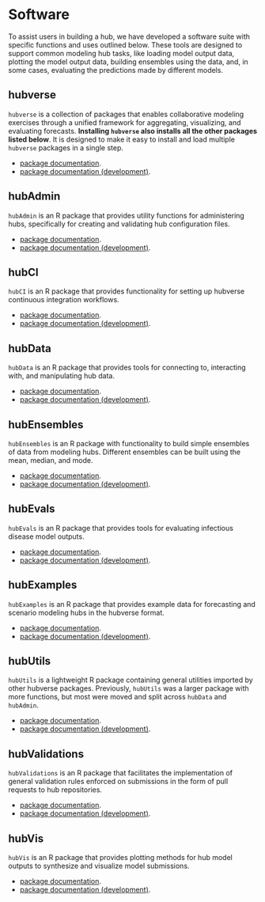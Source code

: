 # Software  

To assist users in building a hub, we have developed a software suite with specific functions and uses outlined below. These tools are designed to support common modeling hub tasks, like loading model output data, plotting the model output data, building ensembles using the data, and, in some cases, evaluating the predictions made by different models.  

## hubverse

`hubverse` is a collection of packages that enables collaborative modeling exercises through a unified framework for aggregating, visualizing, and evaluating forecasts. **Installing `hubverse` also installs all the other packages listed below**. It is designed to make it easy to install and load multiple `hubverse` packages in a single step. 

- [package documentation](https://hubverse-org.github.io/hubverse).  
- [package documentation (development)](https://hubverse-org.github.io/dev/hubverse).  

## hubAdmin

`hubAdmin` is an R package that provides utility functions for administering hubs, specifically for creating and validating hub configuration files. 

- [package documentation](https://hubverse-org.github.io/hubAdmin).  
- [package documentation (development)](https://hubverse-org.github.io/dev/hubAdmin).  

## hubCI

`hubCI` is an R package that provides functionality for setting up hubverse continuous integration workflows. 

- [package documentation](https://hubverse-org.github.io/hubCI).  
- [package documentation (development)](https://hubverse-org.github.io/dev/hubCI).  

## hubData

`hubData` is an R package that provides tools for connecting to, interacting with, and manipulating hub data. 

- [package documentation](https://hubverse-org.github.io/hubData).  
- [package documentation (development)](https://hubverse-org.github.io/dev/hubData).  

## hubEnsembles

`hubEnsembles` is an R package with functionality to build simple ensembles of data from modeling hubs. Different ensembles can be built using the mean, median, and mode. 

- [package documentation](https://hubverse-org.github.io/hubEnsembles).  
- [package documentation (development)](https://hubverse-org.github.io/dev/hubEnsembles).  

## hubEvals

`hubEvals` is an R package that provides tools for evaluating infectious disease model outputs. 

- [package documentation](https://hubverse-org.github.io/hubEvals).  
- [package documentation (development)](https://hubverse-org.github.io/dev/hubEvals).  

## hubExamples

`hubExamples` is an R package that provides example data for forecasting and scenario modeling hubs in the hubverse format. 

- [package documentation](https://hubverse-org.github.io/hubExamples).  
- [package documentation (development)](https://hubverse-org.github.io/dev/hubExamples).  

## hubUtils

`hubUtils` is a lightweight R package containing general utilities imported by other hubverse packages. Previously, `hubUtils` was a larger package with more functions, but most were moved and split across `hubData` and `hubAdmin`. 

- [package documentation](https://hubverse-org.github.io/hubUtils).  
- [package documentation (development)](https://hubverse-org.github.io/dev/hubUtils).  

## hubValidations

`hubValidations` is an R package that facilitates the implementation of general validation rules enforced on submissions in the form of pull requests to hub repositories. 

- [package documentation](https://hubverse-org.github.io/hubValidations).  
- [package documentation (development)](https://hubverse-org.github.io/dev/hubValidations).  

## hubVis

`hubVis` is an R package that provides plotting methods for hub model outputs to synthesize and visualize model submissions. 

- [package documentation](https://hubverse-org.github.io/hubVis).  
- [package documentation (development)](https://hubverse-org.github.io/dev/hubVis).  

